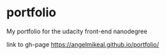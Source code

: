 # portfolio

My portfolio for the udacity front-end nanodegree

link to gh-page https://angelmikeal.github.io/portfolio/
